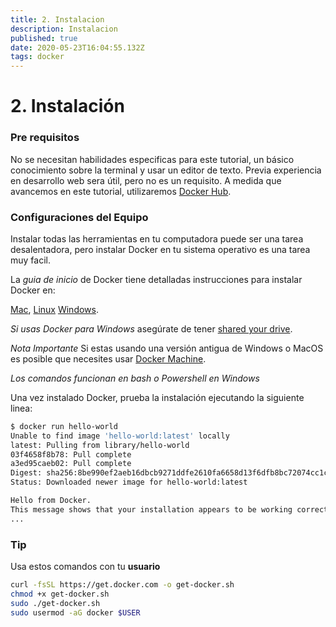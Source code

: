 ```yaml
---
title: 2. Instalacion
description: Instalacion
published: true
date: 2020-05-23T16:04:55.132Z
tags: docker
---
```


# 2. Instalación

	
### Pre requisitos
No se necesitan habilidades especificas para este tutorial, un básico conocimiento sobre la terminal y usar un editor de texto. Previa experiencia en desarrollo web sera útil, pero no es un requisito. A medida que avancemos en este tutorial, utilizaremos [Docker Hub](https://hub.docker.com/).

### Configuraciones del Equipo

Instalar todas las herramientas en tu computadora puede ser una tarea desalentadora, pero instalar Docker en tu sistema operativo es una tarea muy facil.

La *guia de inicio* de Docker tiene detalladas instrucciones para instalar Docker en: 

[Mac](https://docs.docker.com/docker-for-mac/), 
[Linux](https://docs.docker.com/engine/installation/linux/) 
[Windows](https://docs.docker.com/docker-for-windows/).

*Si usas Docker para Windows* asegúrate de tener [shared your drive](https://docs.docker.com/docker-for-windows/#shared-drives).

*Nota Importante* Si estas usando una versión antigua de Windows o MacOS es posible que necesites usar [Docker Machine](https://docs.docker.com/machine/overview/).

*Los comandos funcionan en  bash o Powershell en Windows*

Una vez instalado Docker, prueba la instalación ejecutando la siguiente linea:
```bash
$ docker run hello-world
Unable to find image 'hello-world:latest' locally
latest: Pulling from library/hello-world
03f4658f8b78: Pull complete
a3ed95caeb02: Pull complete
Digest: sha256:8be990ef2aeb16dbcb9271ddfe2610fa6658d13f6dfb8bc72074cc1ca36966a7
Status: Downloaded newer image for hello-world:latest

Hello from Docker.
This message shows that your installation appears to be working correctly.
...
```
### Tip

Usa estos comandos con tu **usuario**
```bash
curl -fsSL https://get.docker.com -o get-docker.sh
chmod +x get-docker.sh
sudo ./get-docker.sh
sudo usermod -aG docker $USER
```



